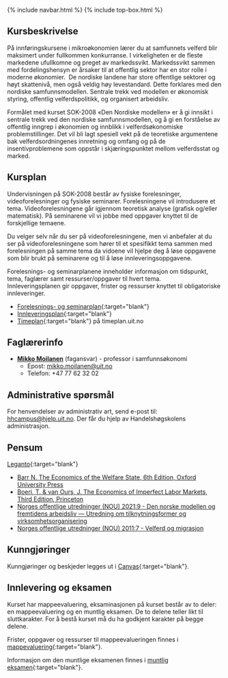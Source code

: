{% include navbar.html %}  {% include top-box.html %}


## Kursbeskrivelse 
På innføringskursene i mikroøkonomien lærer du at samfunnets velferd blir maksimert under fullkommen konkurranse. I virkeligheten er de fleste markedene ufullkomne og preget av markedssvikt. Markedssvikt sammen med fordelingshensyn er årsaker til at offentlig sektor har en stor rolle i moderne økonomier.  De nordiske landene har store offentlige sektorer og høyt skattenivå, men også veldig høy levestandard. Dette forklares med den nordiske samfunnsmodellen. Sentrale trekk ved modellen er økonomisk styring, offentlig velferdspolitikk, og organisert arbeidsliv. 


Formålet med kurset SOK-2008 «Den Nordiske modellen» er å gi innsikt i sentrale trekk ved den nordiske samfunnsmodellen, og å gi en forståelse av offentlig inngrep i økonomien og innblikk i velferdsøkonomiske problemstillinger. Det vil bli lagt spesiell vekt på de teoretiske argumentene bak velferdsordningenes innretning og omfang og på de insentivproblemene som oppstår i skjæringspunktet mellom velferdsstat og marked.

## Kursplan  

Undervisningen på SOK-2008 består av fysiske forelesninger, videoforelesninger og fysiske seminarer. 
Forelesningene vil introdusere et tema. Videoforelesningene går igjennom teoretisk analyse (grafisk og/eller matematisk). På seminarene vil vi jobbe med oppgaver knyttet til de forskjellige temaene. 

Du velger selv når du ser på videoforelesningene, men vi anbefaler at du ser på videoforelesningene som hører til et spesifikkt tema sammen med forelesningen på samme tema da vidoene vil hjelpe deg å løse oppgavene som blir brukt på seminarene og til å løse innleveringsoppgavene. 

Forelesnings- og seminarplanene inneholder informasjon om tidspunkt, tema, faglærer samt ressurser/oppgaver til hvert tema.  
Innleveringsplanen gir oppgaver, frister og ressurser knyttet til obligatoriske innleveringer.  

- [Forelesnings- og seminarplan](forelesningsplan.html){:target="blank"}
- [Innleveringsplan](innleveringer.html){:target="blank"}
- [Timeplan](https://timeplan.uit.no/){:target="blank"} på timeplan.uit.no

## Faglærerinfo
<!--- <strong>[Andrea Mannberg](https://uit.no/ansatte/andrea.mannberg)</strong> (Fagansvar) - professor i samfunnsøkonomi
  - Epost: andrea.mannberg@uit.no
  - Telefon: +47 77 64 60 92
  -->
- <strong>[Mikko Moilanen](https://en.uit.no/ansatte/person?p_document_id=200602)</strong> (fagansvar) - professor i samfunnsøkonomi
  - Epost: mikko.moilanen@uit.no
  - Telefon: +47 77 62 32 02

## Administrative spørsmål

For henvendelser av administrativ art, send e-post til: <hhcampus@hjelp.uit.no>. Der får du hjelp av Handelshøgskolens administrasjon.


## Pensum 

[Leganto]([https://bibsys-c.alma.exlibrisgroup.com/leganto/](https://bibsys-c.alma.exlibrisgroup.com/leganto/readinglist/searchlists/10569806780002205?auth=SAML)){:target="blank"}  

- [Barr N. The Economics of the Welfare State, 6th Edition, Oxford University Press](https://www.akademika.no/9780198748588/pedagogikk-og-samfunnsvitenskap/samfunnsokonomi/economics-welfare-state)
- [Boeri, T. & van Ours, J. The Economics of Imperfect Labor Markets, Third Edition, Princeton](https://www.akademika.no/economics-imperfect-labor-markets-third-edition/ours-tito-boeri-jan-van/9780691208824)
- [Norges offentlige utredninger (NOU) 2021:9 - Den norske modellen og fremtidens arbeidsliv — Utredning om tilknytningsformer og virksomhetsorganisering](https://www.regjeringen.no/no/dokumenter/nou-2021-9/id2862895/)
- [Norges offentlige utredninger (NOU) 2011:7 - Velferd og migrasjon](https://www.regjeringen.no/no/dokumenter/nou-2011-07/id642496/)


## Kunngjøringer  

Kunngjøringer og beskjeder legges ut i [Canvas](https://uit.instructure.com/){:target="blank"}.


## Innlevering og eksamen  

Kurset har mappeevaluering, eksaminasjonen på kurset består av to deler: en mappeevaluering og en muntlig eksamen. De to delene teller likt til sluttkarakter. For å bestå kurset må du ha godkjent karakter på begge delene.    

Frister, oppgaver og ressurser til mappeevalueringen finnes i [mappevaluering](mappeevaluering.html){:target="blank"}. 

Informasjon om den muntlige eksamenen finnes i [muntlig eksamen](muntligeksamen.html){:target="blank"}. 


